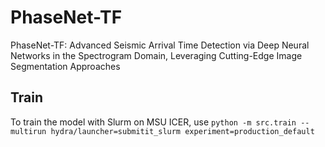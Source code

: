 # PhaseNet-TF
PhaseNet-TF: Advanced Seismic Arrival Time Detection via Deep Neural Networks in the Spectrogram Domain, Leveraging Cutting-Edge Image Segmentation Approaches

## Train

To train the model with Slurm on MSU ICER, use `python -m src.train --multirun hydra/launcher=submitit_slurm experiment=production_default`